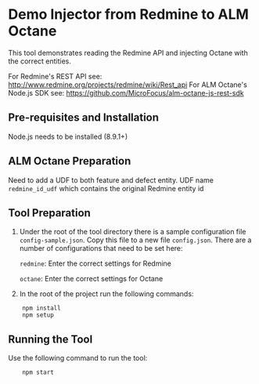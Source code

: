 # Demo Injector from Redmine to ALM Octane

This tool demonstrates reading the Redmine API and injecting Octane with the correct entities.

For Redmine's REST API see: http://www.redmine.org/projects/redmine/wiki/Rest_api
For ALM Octane's Node.js SDK see: https://github.com/MicroFocus/alm-octane-js-rest-sdk

## Pre-requisites and Installation

Node.js needs to be installed (8.9.1+)  

## ALM Octane Preparation

Need to add a UDF to both feature and defect entity.  UDF name `redmine_id_udf` which contains the original Redmine entity id

## Tool Preparation

1. Under the root of the tool directory there is a sample configuration file `config-sample.json`.  Copy this file to a new file `config.json`.  There are a number of configurations that need to be set here:
       
    `redmine`: Enter the correct settings for Redmine
    
    `octane`: Enter the correct settings for Octane
    
2. In the root of the project run the following commands:

```
    npm install
    npm setup
```  

## Running the Tool

Use the following command to run the tool:

```
    npm start
```